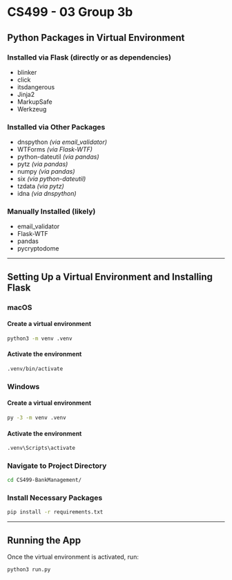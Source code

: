 # CS499 - 03 Group 3b

## Python Packages in Virtual Environment

### Installed via Flask (directly or as dependencies)

- blinker  
- click  
- itsdangerous  
- Jinja2  
- MarkupSafe  
- Werkzeug  

### Installed via Other Packages

- dnspython *(via email_validator)*  
- WTForms *(via Flask-WTF)*  
- python-dateutil *(via pandas)*  
- pytz *(via pandas)*  
- numpy *(via pandas)*
- six *(via python-dateutil)*  
- tzdata *(via pytz)*  
- idna *(via dnspython)*  

### Manually Installed (likely)

- email_validator  
- Flask-WTF  
- pandas  
- pycryptodome  

---

## Setting Up a Virtual Environment and Installing Flask

### macOS

#### Create a virtual environment

``` bash
python3 -m venv .venv
```

#### Activate the environment

```bash
.venv/bin/activate
```

### Windows

#### Create a virtual environment

```bash
py -3 -m venv .venv
```

#### Activate the environment

```bash
.venv\Scripts\activate
```

### Navigate to Project Directory
```bash
cd CS499-BankManagement/
```

### Install Necessary Packages

```bash
pip install -r requirements.txt
```

---

## Running the App

Once the virtual environment is activated, run:

```bash
python3 run.py
```